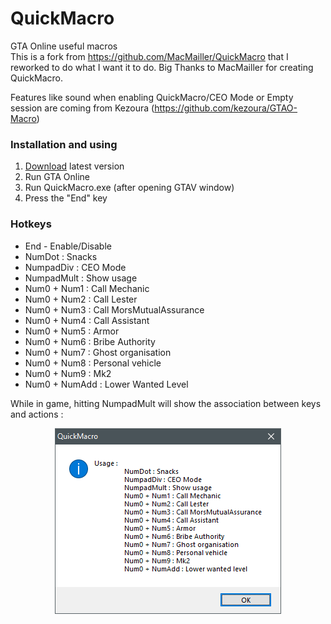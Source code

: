 # QuickMacro
GTA Online useful macros  
This is a fork from https://github.com/MacMailler/QuickMacro that I reworked to do what I want it to do. Big Thanks to MacMailler for creating QuickMacro. 

Features like sound when enabling QuickMacro/CEO Mode or Empty session are coming from Kezoura (https://github.com/kezoura/GTAO-Macro)

### Installation and using
1. [Download](https://github.com/Liscum/QuickMacro/raw/master/QuickMacro.exe) latest version
2. Run GTA Online
3. Run QuickMacro.exe (after opening GTAV window)
4. Press the "End" key

### Hotkeys
+ End - Enable/Disable
+ NumDot : Snacks
+ NumpadDiv : CEO Mode
+ NumpadMult : Show usage
+ Num0 + Num1 : Call Mechanic
+ Num0 + Num2 : Call Lester
+ Num0 + Num3 : Call MorsMutualAssurance
+ Num0 + Num4 : Call Assistant
+ Num0 + Num5 : Armor
+ Num0 + Num6 : Bribe Authority
+ Num0 + Num7 : Ghost organisation
+ Num0 + Num8 : Personal vehicle
+ Num0 + Num9 : Mk2
+ Num0 + NumAdd : Lower Wanted Level

While in game, hitting NumpadMult will show the association between keys and actions : 


<p align="center">
  <img src="Usage.png" title="Usage">
</p>

